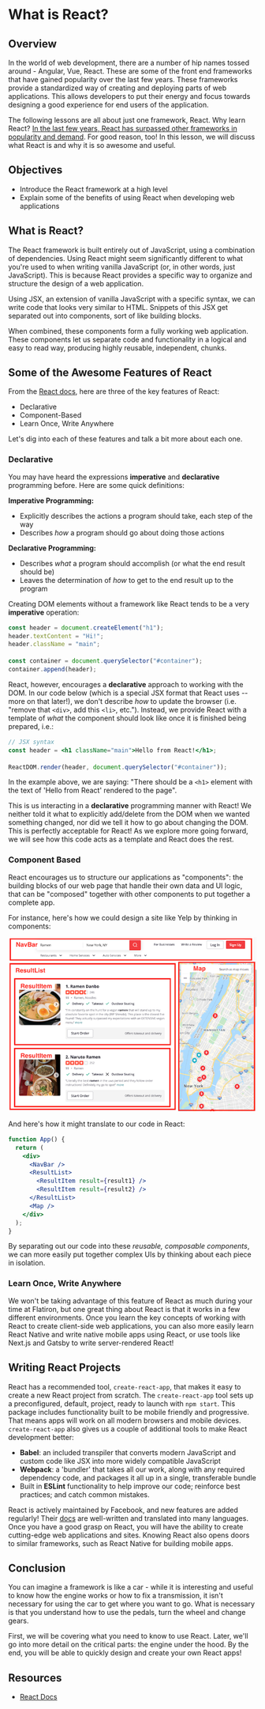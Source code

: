 # What is React?

## Overview

In the world of web development, there are a number of hip names tossed around -
Angular, Vue, React. These are some of the front end frameworks that have gained
popularity over the last few years. These frameworks provide a standardized way
of creating and deploying parts of web applications. This allows developers to
put their energy and focus towards designing a good experience for end users of
the application.

The following lessons are all about just one framework, React. Why learn React?
[In the last few years, React has surpassed other frameworks in popularity and
demand](https://gist.github.com/tkrotoff/b1caa4c3a185629299ec234d2314e190). For
good reason, too! In this lesson, we will discuss what React is and why it is so
awesome and useful.

## Objectives

- Introduce the React framework at a high level
- Explain some of the benefits of using React when developing web applications

## What is React?

The React framework is built entirely out of JavaScript, using a combination of
dependencies. Using React might seem significantly different to what you're used
to when writing vanilla JavaScript (or, in other words, just JavaScript). This
is because React provides a specific way to organize and structure the design of
a web application.

Using JSX, an extension of vanilla JavaScript with a specific syntax, we can
write code that looks very similar to HTML. Snippets of this JSX get separated
out into components, sort of like building blocks.

When combined, these components form a fully working web application. These
components let us separate code and functionality in a logical and easy to read
way, producing highly reusable, independent, chunks.

## Some of the Awesome Features of React

From the [React docs][], here are three of the key features
of React:

- Declarative
- Component-Based
- Learn Once, Write Anywhere

Let's dig into each of these features and talk a bit more about each one.

### Declarative

You may have heard the expressions **imperative** and **declarative**
programming before. Here are some quick definitions:

**Imperative Programming:**

- Explicitly describes the actions a program should take, each step of the way
- Describes _how_ a program should go about doing those actions

**Declarative Programming:**

- Describes _what_ a program should accomplish (or what the end result should be)
- Leaves the determination of _how_ to get to the end result up to the program

Creating DOM elements without a framework like React tends to be a very **imperative** operation:

```js
const header = document.createElement("h1");
header.textContent = "Hi!";
header.className = "main";

const container = document.querySelector("#container");
container.append(header);
```

React, however, encourages a **declarative** approach to working with the DOM.
In our code below (which is a special JSX format that React uses -- more on that
later!), we don't describe _how_ to update the browser (i.e. "remove that
`<div>`, add this `<li>`, etc."). Instead, we provide React with a template of
_what_ the component should look like once it is finished being prepared, i.e.:

```jsx
// JSX syntax
const header = <h1 className="main">Hello from React!</h1>;

ReactDOM.render(header, document.querySelector("#container"));
```

In the example above, we are saying: "There should be a `<h1>` element with the
text of 'Hello from React' rendered to the page".

This is us interacting in a **declarative** programming manner with React! We
neither told it what to explicitly add/delete from the DOM when we wanted
something changed, nor did we tell it how to go about changing the DOM. This is
perfectly acceptable for React! As we explore more going forward, we will see
how this code acts as a template and React does the rest.

### Component Based

React encourages us to structure our applications as "components": the building
blocks of our web page that handle their own data and UI logic, that can be
"composed" together with other components to put together a complete app.

For instance, here's how we could design a site like Yelp by thinking in components:

![yelp website showing components](images/yelp-components.png)

And here's how it might translate to our code in React:

```jsx
function App() {
  return (
    <div>
      <NavBar />
      <ResultList>
        <ResultItem result={result1} />
        <ResultItem result={result2} />
      </ResultList>
      <Map />
    </div>
  );
}
```

By separating out our code into these _reusable, composable components_, we can
more easily put together complex UIs by thinking about each piece in isolation.

### Learn Once, Write Anywhere

We won't be taking advantage of this feature of React as much during your time
at Flatiron, but one great thing about React is that it works in a few different
environments. Once you learn the key concepts of working with React to create
client-side web applications, you can also more easily learn React Native and
write native mobile apps using React, or use tools like Next.js and Gatsby to
write server-rendered React!

## Writing React Projects

React has a recommended tool, `create-react-app`, that makes it easy to create a
new React project from scratch. The `create-react-app` tool sets up a
preconfigured, default, project, ready to launch with `npm start`. This package
includes functionality built to be mobile friendly and progressive. That means
apps will work on all modern browsers and mobile devices. `create-react-app`
also gives us a couple of additional tools to make React development better:

- **Babel**: an included transpiler that converts modern JavaScript and custom
  code like JSX into more widely compatible JavaScript
- **Webpack**: a 'bundler' that takes all our work, along with any required
  dependency code, and packages it all up in a single, transferable bundle
- Built in **ESLint** functionality to help improve our code; reinforce best
  practices; and catch common mistakes.

React is actively maintained by Facebook, and new features are added regularly!
Their [docs](https://reactjs.org/) are well-written and translated into many
languages. Once you have a good grasp on React, you will have the ability to
create cutting-edge web applications and sites. Knowing React also opens doors
to similar frameworks, such as React Native for building mobile apps.

## Conclusion

You can imagine a framework is like a car - while it is interesting and useful
to know how the engine works or how to fix a transmission, it isn't necessary
for using the car to get where you want to go. What is necessary is that you
understand how to use the pedals, turn the wheel and change gears.

First, we will be covering what you need to know to use React. Later, we'll go
into more detail on the critical parts: the engine under the hood. By the end,
you will be able to quickly design and create your own React apps!

## Resources

- [React Docs][]

[react docs]: https://reactjs.org/

